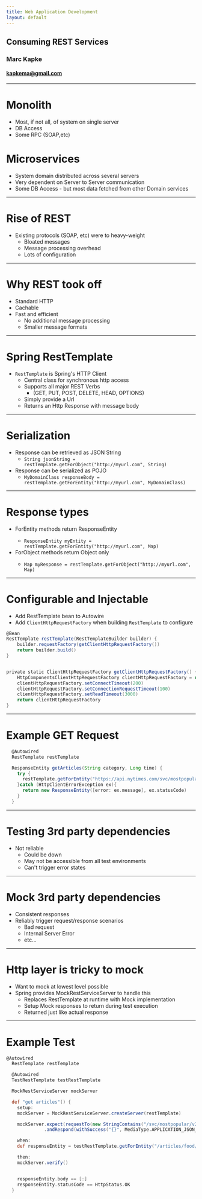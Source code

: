 ```yaml
---
title: Web Application Development
layout: default
---
```


## Consuming REST Services

### Marc Kapke

#### kapkema@gmail.com

---

# Monolith

- Most, if not all, of system on single server
- DB Access
- Some RPC (SOAP,etc)

# Microservices

- System domain distributed across several servers
- Very dependent on Server to Server communication
- Some DB Access - but most data fetched from other Domain services

---

# Rise of REST
- Existing protocols (SOAP, etc) were to heavy-weight
    - Bloated messages
    - Message processing overhead
    - Lots of configuration

---

# Why REST took off
- Standard HTTP
- Cachable
- Fast and efficient
    - No additional message processing
    - Smaller message formats

---

# Spring RestTemplate

- `RestTemplate` is Spring's HTTP Client
    - Central class for synchronous http access
    - Supports all major REST Verbs
        - (GET, PUT, POST, DELETE, HEAD, OPTIONS)
    - Simply provide a Url
    - Returns an Http Response with message body

---

# Serialization
- Response can be retrieved as JSON String
    - `String jsonString = restTemplate.getForObject("http://myurl.com", String)`
- Response can be serialized as POJO
    - `MyDomainClass responseBody = restTemplate.getForEntity("http://myurl.com", MyDomainClass)`

---

# Response types
- <verb>ForEntity methods return ResponseEntity
    - `ResponseEntity myEntity = restTemplate.getForEntity("http://myurl.com", Map)`
- <verb>ForObject methods return Object only
    - `Map myResponse = restTemplate.getForObject("http://myurl.com", Map)`

---

# Configurable and Injectable
- Add RestTemplate bean to Autowire
- Add `ClientHttpRequestFactory` when building `RestTemplate` to configure

``` groovy
@Bean
RestTemplate restTemplate(RestTemplateBuilder builder) {
    builder.requestFactory(getClientHttpRequestFactory())
    return builder.build()
}


private static ClientHttpRequestFactory getClientHttpRequestFactory() {
    HttpComponentsClientHttpRequestFactory clientHttpRequestFactory = new HttpComponentsClientHttpRequestFactory()
    clientHttpRequestFactory.setConnectTimeout(200)
    clientHttpRequestFactory.setConnectionRequestTimeout(100)
    clientHttpRequestFactory.setReadTimeout(3000)
    return clientHttpRequestFactory
}
```

---

# Example GET Request

``` groovy
  @Autowired
  RestTemplate restTemplate

  ResponseEntity getArticles(String category, Long time) {
    try {
      restTemplate.getForEntity("https://api.nytimes.com/svc/mostpopular/v2/mostviewed/${category}/${time}.json?api-key=<key>&offset=0", Map)
    }catch (HttpClientErrorException ex){
      return new ResponseEntity([error: ex.message], ex.statusCode)
    }
  }
```

---

# Testing 3rd party dependencies
- Not reliable
    - Could be down
    - May not be accessible from all test environments
    - Can't trigger error states

---

# Mock 3rd party dependencies
- Consistent responses
- Reliably trigger request/response scenarios
    - Bad request
    - Internal Server Error
    - etc...

---

# Http layer is tricky to mock
- Want to mock at lowest level possible
- Spring provides MockRestServiceServer to handle this
    - Replaces RestTemplate at runtime with Mock implementation
    - Setup Mock responses to return during test execution
    - Returned just like actual response

---

# Example Test

``` groovy
@Autowired
  RestTemplate restTemplate

  @Autowired
  TestRestTemplate testRestTemplate

  MockRestServiceServer mockServer

  def "get articles"() {
    setup:
    mockServer = MockRestServiceServer.createServer(restTemplate)

    mockServer.expect(requestTo(new StringContains("/svc/mostpopular/v2/mostviewed/food/1.json"))).andExpect(method(HttpMethod.GET))
              .andRespond(withSuccess("{}", MediaType.APPLICATION_JSON_UTF8))

    when:
    def responseEntity = testRestTemplate.getForEntity("/articles/food/1", Map)

    then:
    mockServer.verify()


    responseEntity.body == [:]
    responseEntity.statusCode == HttpStatus.OK
  }

```
